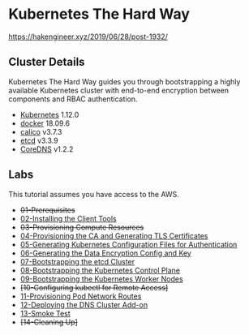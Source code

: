 # Kubernetes The Hard Way
https://hakengineer.xyz/2019/06/28/post-1932/



## Cluster Details

Kubernetes The Hard Way guides you through bootstrapping a highly available Kubernetes cluster with end-to-end encryption between components and RBAC authentication.

* [Kubernetes](https://github.com/kubernetes/kubernetes) 1.12.0
* [docker](https://github.com/docker/docker-ce) 18.09.6
* [calico](https://github.com/projectcalico/calico) v3.7.3
* [etcd](https://github.com/coreos/etcd) v3.3.9
* [CoreDNS](https://github.com/coredns/coredns) v1.2.2

## Labs

This tutorial assumes you have access to the AWS.

* ~~01-Prerequisites~~
* [02-Installing the Client Tools](docs/02-client-tools.md)
* ~~03-Provisioning Compute Resources~~
* [04-Provisioning the CA and Generating TLS Certificates](docs/04-certificate-authority.md)
* [05-Generating Kubernetes Configuration Files for Authentication](docs/05-kubernetes-configuration-files.md)
* [06-Generating the Data Encryption Config and Key](docs/06-data-encryption-keys.md)
* [07-Bootstrapping the etcd Cluster](docs/07-bootstrapping-etcd.md)
* [08-Bootstrapping the Kubernetes Control Plane](docs/08-bootstrapping-kubernetes-controllers.md)
* [09-Bootstrapping the Kubernetes Worker Nodes](docs/09-bootstrapping-kubernetes-workers.md)
* ~~[10-Configuring kubectl for Remote Access]~~
* [11-Provisioning Pod Network Routes](docs/11-pod-network-routes.md)
* [12-Deploying the DNS Cluster Add-on](docs/12-dns-addon.md)
* [13-Smoke Test](docs/13-smoke-test.md)
* ~~[14-Cleaning Up]~~
